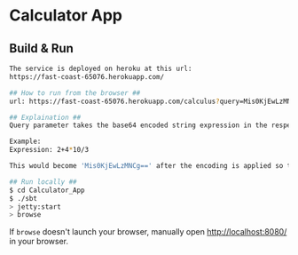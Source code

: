 # Calculator App #

## Build & Run ##

```sh
The service is deployed on heroku at this url:
https://fast-coast-65076.herokuapp.com/

## How to run from the browser ##
url: https://fast-coast-65076.herokuapp.com/calculus?query=Mis0KjEwLzMNCg==

## Explaination ##
Query parameter takes the base64 encoded string expression in the respective url

Example: 
Expression: 2+4*10/3

This would become 'Mis0KjEwLzMNCg==' after the encoding is applied so the final url will become 'https://fast-coast-65076.herokuapp.com/calculus?query=Mis0KjEwLzMNCg==' which will return the results in json format

## Run locally ##
$ cd Calculator_App
$ ./sbt
> jetty:start
> browse
```

If `browse` doesn't launch your browser, manually open [http://localhost:8080/](http://localhost:8080/) in your browser.
